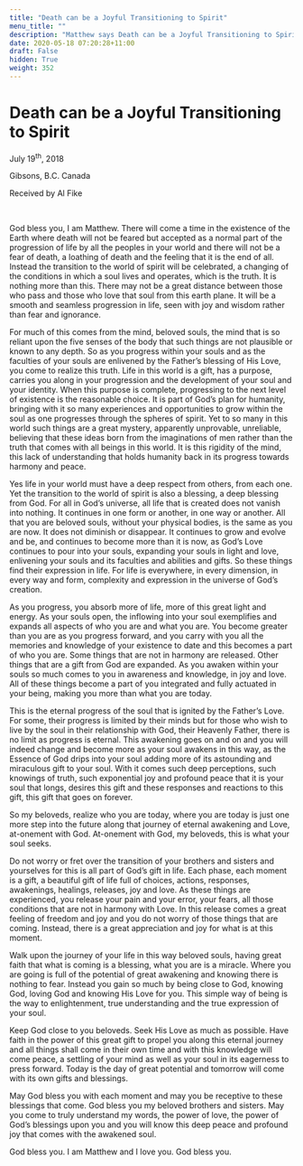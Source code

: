 ```yaml
---
title: "Death can be a Joyful Transitioning to Spirit"
menu_title: ""
description: "Matthew says Death can be a Joyful Transitioning to Spirit"
date: 2020-05-18 07:20:28+11:00
draft: False
hidden: True
weight: 352
---
```

# Death can be a Joyful Transitioning to Spirit

July 19<sup>th</sup>, 2018

Gibsons, B.C. Canada

Received by Al Fike

 

God bless you, I am Matthew. There will come a time in the existence of the Earth where death will not be feared but accepted as a normal part of the progression of life by all the peoples in your world and there will not be a fear of death, a loathing of death and the feeling that it is the end of all. Instead the transition to the world of spirit will be celebrated, a changing of the conditions in which a soul lives and operates, which is the truth. It is nothing more than this. There may not be a great distance between those who pass and those who love that soul from this earth plane. It will be a smooth and seamless progression in life, seen with joy and wisdom rather than fear and ignorance. 

For much of this comes from the mind, beloved souls, the mind that is so reliant upon the five senses of the body that such things are not plausible or known to any depth. So as you progress within your souls and as the faculties of your souls are enlivened by the Father’s blessing of His Love, you come to realize this truth. Life in this world is a gift, has a purpose, carries you along in your progression and the development of your soul and your identity. When this purpose is complete, progressing to the next level of existence is the reasonable choice. It is part of God’s plan for humanity, bringing with it so many experiences and opportunities to grow within the soul as one progresses through the spheres of spirit. Yet to so many in this world such things are a great mystery, apparently unprovable, unreliable, believing that these ideas born from the imaginations of men rather than the truth that comes with all beings in this world. It is this rigidity of the mind, this lack of understanding that holds humanity back in its progress towards harmony and peace. 

Yes life in your world must have a deep respect from others, from each one. Yet the transition to the world of spirit is also a blessing, a deep blessing from God. For all in God’s universe, all life that is created does not vanish into nothing. It continues in one form or another, in one way or another. All that you are beloved souls, without your physical bodies, is the same as you are now. It does not diminish or disappear. It continues to grow and evolve and be, and continues to become more than it is now,
as God’s Love continues to pour into your souls, expanding your souls in light and love, enlivening your souls and its faculties and abilities and gifts. So these things find their expression in life. For life is everywhere, in every dimension, in every way and form, complexity and expression in the universe of God’s creation.

As you progress, you absorb more of life, more of this great light and energy. As your souls open, the inflowing into your soul exemplifies and expands all aspects of who you are and what you are. You become greater than you are as you progress forward, and you carry with you all the memories and knowledge of your existence to date and this becomes a part of who you are. Some things that are not in harmony are released. Other things that are a gift from God are expanded. As you awaken within your souls so much comes to you in awareness and knowledge, in joy and love. All of these things become a part of you integrated and fully actuated in your being, making you more than what you are today. 

This is the eternal progress of the soul that is ignited by the Father’s Love. For some, their progress is limited by their minds but for those who wish to live by the soul in their relationship with God, their Heavenly Father, there is no limit as progress is eternal. This awakening goes on and on and you will indeed change and become more as your soul awakens in this way, as the Essence of God drips into your soul adding more of its astounding and miraculous gift to your soul. With it comes such deep perceptions, such knowings of truth, such exponential joy and profound peace that it is your soul that longs, desires this gift and these responses and reactions to this gift, this gift that goes on forever. 

So my beloveds, realize who you are today, where you are today is just one more step into the future along that journey of eternal awakening and Love, at-onement with God. At-onement with God, my beloveds, this is what your soul seeks. 

Do not worry or fret over the transition of your brothers and sisters and yourselves for this is all part of God’s gift in life. Each phase, each moment is a gift, a beautiful gift of life full of choices, actions, responses, awakenings, healings, releases, joy and love. As these things are experienced, you release your pain and your error, your fears, all those conditions that are not in harmony with Love. In this release comes a great feeling of freedom and joy and you do not worry of those things that are coming. Instead, there is a great appreciation and joy for what is at this moment.

Walk upon the journey of your life in this way beloved souls, having great faith that what is coming is a blessing, what you are is a miracle. Where you are going is full of the potential of great awakening and knowing there is nothing to fear. Instead you gain so much by being close to God, knowing God, loving God and knowing His Love for you. This simple way of being is the way to enlightenment, true understanding and the true expression of your soul. 

Keep God close to you beloveds. Seek His Love as much as possible. Have faith in the power of this great gift to propel you along this eternal journey and all things shall come in their own time and with this knowledge will come peace, a settling of your mind as well as your soul in its eagerness to press forward. Today is the day of great potential and tomorrow will come with its own gifts and blessings.

May God bless you with each moment and may you be receptive to these blessings that come. God bless you my beloved brothers and sisters. May you come to truly understand my words, the power of love, the power of God’s blessings upon you and you will know this deep peace and profound joy that comes with the awakened soul.

God bless you. I am Matthew and I love you. God bless you.